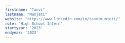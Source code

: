 ```yaml
---
firstname: "Tanvi"
lastname: "Munjeti"
website: "https://www.linkedin.com/in/tanvimunjeti/"
role: "High School Intern"
startyear: '2023'
endyear: '2023'
---
```

